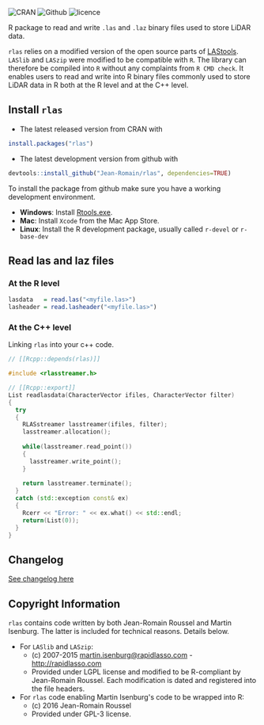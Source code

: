 ![CRAN](https://img.shields.io/badge/CRAN-1.2.2-brightgreen.svg)  ![Github](https://img.shields.io/badge/Github-1.2.2-green.svg)  ![licence](https://img.shields.io/badge/Licence-GPL--3-blue.svg)

R package to read and write `.las` and `.laz` binary files used to store LiDAR data.

`rlas` relies on a modified version of the open source parts of [LAStools](https://github.com/LAStools/LAStools). `LASlib` and `LASzip` were modified to be compatible with `R`. The library can therefore be compiled into `R` without any complaints from `R CMD check`.
It enables users to read and write into R binary files commonly used to store LiDAR data in R both at the R level and at the C++ level.

## Install `rlas`

* The latest released version from CRAN with

```r
install.packages("rlas")
```

* The latest development version from github with

```r
devtools::install_github("Jean-Romain/rlas", dependencies=TRUE)
```

To install the package from github make sure you have a working development environment.

* **Windows**: Install [Rtools.exe](https://cran.r-project.org/bin/windows/Rtools/).  
* **Mac**: Install `Xcode` from the Mac App Store.
* **Linux**: Install the R development package, usually called `r-devel` or `r-base-dev`

## Read las and laz files

### At the R level

```r
lasdata   = read.las("<myfile.las>")
lasheader = read.lasheader("<myfile.las>")
```

### At the C++ level

Linking `rlas` into your c++ code.

```cpp
// [[Rcpp::depends(rlas)]]

#include <rlasstreamer.h>

// [[Rcpp::export]]
List readlasdata(CharacterVector ifiles, CharacterVector filter)
{
  try
  {
    RLASstreamer lasstreamer(ifiles, filter);
    lasstreamer.allocation();
  
    while(lasstreamer.read_point())
    {
      lasstreamer.write_point();
    }
  
    return lasstreamer.terminate();
  }
  catch (std::exception const& ex)
  {
    Rcerr << "Error: " << ex.what() << std::endl;
    return(List(0));
  }
}
```

## Changelog

[See changelog here](https://github.com/Jean-Romain/rlas/blob/master/NEWS.md)

## Copyright Information

`rlas` contains code written  by both Jean-Romain Roussel and Martin Isenburg. The latter is included
for technical reasons. Details below.

* For `LASlib` and `LASzip`:
  - (c) 2007-2015 martin.isenburg@rapidlasso.com - http://rapidlasso.com
  - Provided under LGPL license and modified to be R-compliant by Jean-Romain Roussel. Each modification is dated and registered into the file headers.
* For `rlas` code enabling Martin Isenburg's code to be wrapped into R:
  - (c) 2016 Jean-Romain Roussel
  - Provided under GPL-3 license.

